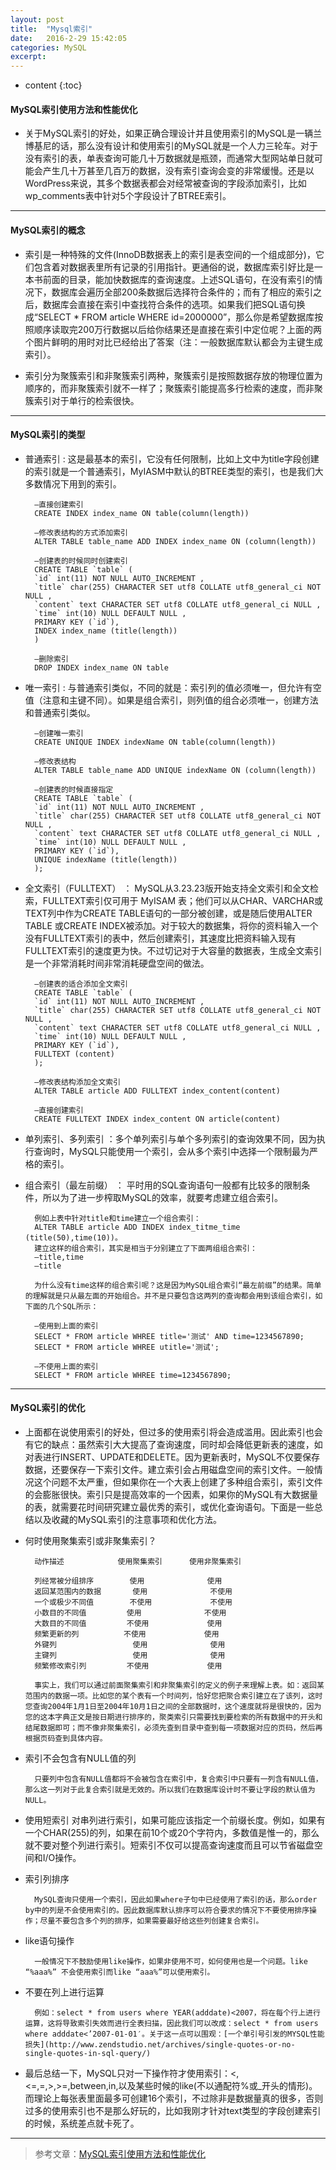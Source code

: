 ```yaml
---
layout: post
title:  "Mysql索引"
date:   2016-2-29 15:42:05
categories: MySQL
excerpt: 
---
```


* content
{:toc}

#### MySQL索引使用方法和性能优化

* 关于MySQL索引的好处，如果正确合理设计并且使用索引的MySQL是一辆兰博基尼的话，那么没有设计和使用索引的MySQL就是一个人力三轮车。对于没有索引的表，单表查询可能几十万数据就是瓶颈，而通常大型网站单日就可能会产生几十万甚至几百万的数据，没有索引查询会变的非常缓慢。还是以WordPress来说，其多个数据表都会对经常被查询的字段添加索引，比如wp_comments表中针对5个字段设计了BTREE索引。

---

#### MySQL索引的概念

* 索引是一种特殊的文件(InnoDB数据表上的索引是表空间的一个组成部分)，它们包含着对数据表里所有记录的引用指针。更通俗的说，数据库索引好比是一本书前面的目录，能加快数据库的查询速度。上述SQL语句，在没有索引的情况下，数据库会遍历全部200条数据后选择符合条件的；而有了相应的索引之后，数据库会直接在索引中查找符合条件的选项。如果我们把SQL语句换成“SELECT * FROM article WHERE id=2000000”，那么你是希望数据库按照顺序读取完200万行数据以后给你结果还是直接在索引中定位呢？上面的两个图片鲜明的用时对比已经给出了答案（注：一般数据库默认都会为主键生成索引）。

* 索引分为聚簇索引和非聚簇索引两种，聚簇索引是按照数据存放的物理位置为顺序的，而非聚簇索引就不一样了；聚簇索引能提高多行检索的速度，而非聚簇索引对于单行的检索很快。

---

#### MySQL索引的类型

* 普通索引 : 这是最基本的索引，它没有任何限制，比如上文中为title字段创建的索引就是一个普通索引，MyIASM中默认的BTREE类型的索引，也是我们大多数情况下用到的索引。

        –直接创建索引
        CREATE INDEX index_name ON table(column(length))

        –修改表结构的方式添加索引
        ALTER TABLE table_name ADD INDEX index_name ON (column(length))

        –创建表的时候同时创建索引
        CREATE TABLE `table` (
        `id` int(11) NOT NULL AUTO_INCREMENT ,
        `title` char(255) CHARACTER SET utf8 COLLATE utf8_general_ci NOT NULL ,
        `content` text CHARACTER SET utf8 COLLATE utf8_general_ci NULL ,
        `time` int(10) NULL DEFAULT NULL ,
        PRIMARY KEY (`id`),
        INDEX index_name (title(length))
        )
        
        –删除索引
        DROP INDEX index_name ON table

* 唯一索引 : 与普通索引类似，不同的就是：索引列的值必须唯一，但允许有空值（注意和主键不同）。如果是组合索引，则列值的组合必须唯一，创建方法和普通索引类似。

        –创建唯一索引
        CREATE UNIQUE INDEX indexName ON table(column(length))

        –修改表结构
        ALTER TABLE table_name ADD UNIQUE indexName ON (column(length))

        –创建表的时候直接指定
        CREATE TABLE `table` (
        `id` int(11) NOT NULL AUTO_INCREMENT ,
        `title` char(255) CHARACTER SET utf8 COLLATE utf8_general_ci NOT NULL ,
        `content` text CHARACTER SET utf8 COLLATE utf8_general_ci NULL ,
        `time` int(10) NULL DEFAULT NULL ,
        PRIMARY KEY (`id`),
        UNIQUE indexName (title(length))
        );

* 全文索引（FULLTEXT） ： MySQL从3.23.23版开始支持全文索引和全文检索，FULLTEXT索引仅可用于 MyISAM 表；他们可以从CHAR、VARCHAR或TEXT列中作为CREATE TABLE语句的一部分被创建，或是随后使用ALTER TABLE 或CREATE INDEX被添加。对于较大的数据集，将你的资料输入一个没有FULLTEXT索引的表中，然后创建索引，其速度比把资料输入现有FULLTEXT索引的速度更为快。不过切记对于大容量的数据表，生成全文索引是一个非常消耗时间非常消耗硬盘空间的做法。

        –创建表的适合添加全文索引
        CREATE TABLE `table` (
        `id` int(11) NOT NULL AUTO_INCREMENT ,
        `title` char(255) CHARACTER SET utf8 COLLATE utf8_general_ci NOT NULL ,
        `content` text CHARACTER SET utf8 COLLATE utf8_general_ci NULL ,
        `time` int(10) NULL DEFAULT NULL ,
        PRIMARY KEY (`id`),
        FULLTEXT (content)
        );

        –修改表结构添加全文索引
        ALTER TABLE article ADD FULLTEXT index_content(content)

        –直接创建索引
        CREATE FULLTEXT INDEX index_content ON article(content)

* 单列索引、多列索引 ：多个单列索引与单个多列索引的查询效果不同，因为执行查询时，MySQL只能使用一个索引，会从多个索引中选择一个限制最为严格的索引。

* 组合索引（最左前缀） ： 平时用的SQL查询语句一般都有比较多的限制条件，所以为了进一步榨取MySQL的效率，就要考虑建立组合索引。

        例如上表中针对title和time建立一个组合索引：
        ALTER TABLE article ADD INDEX index_titme_time (title(50),time(10))。
        建立这样的组合索引，其实是相当于分别建立了下面两组组合索引：
        –title,time
        –title
        
        为什么没有time这样的组合索引呢？这是因为MySQL组合索引“最左前缀”的结果。简单的理解就是只从最左面的开始组合。并不是只要包含这两列的查询都会用到该组合索引，如下面的几个SQL所示：

        –使用到上面的索引
        SELECT * FROM article WHREE title='测试' AND time=1234567890;
        SELECT * FROM article WHREE utitle='测试';

        –不使用上面的索引
        SELECT * FROM article WHREE time=1234567890;

---

#### MySQL索引的优化

* 上面都在说使用索引的好处，但过多的使用索引将会造成滥用。因此索引也会有它的缺点：虽然索引大大提高了查询速度，同时却会降低更新表的速度，如对表进行INSERT、UPDATE和DELETE。因为更新表时，MySQL不仅要保存数据，还要保存一下索引文件。建立索引会占用磁盘空间的索引文件。一般情况这个问题不太严重，但如果你在一个大表上创建了多种组合索引，索引文件的会膨胀很快。索引只是提高效率的一个因素，如果你的MySQL有大数据量的表，就需要花时间研究建立最优秀的索引，或优化查询语句。下面是一些总结以及收藏的MySQL索引的注意事项和优化方法。

* 何时使用聚集索引或非聚集索引？

        
        动作描述	        使用聚集索引	    使用非聚集索引
        
        列经常被分组排序	    使用	            使用
        返回某范围内的数据	    使用	            不使用
        一个或极少不同值	    不使用	            不使用
        小数目的不同值	        使用	            不使用
        大数目的不同值	        不使用	            使用
        频繁更新的列	        不使用	            使用
        外键列	                使用	            使用
        主键列	                使用	            使用
        频繁修改索引列	        不使用	            使用
        
        事实上，我们可以通过前面聚集索引和非聚集索引的定义的例子来理解上表。如：返回某范围内的数据一项。比如您的某个表有一个时间列，恰好您把聚合索引建立在了该列，这时您查询2004年1月1日至2004年10月1日之间的全部数据时，这个速度就将是很快的，因为您的这本字典正文是按日期进行排序的，聚类索引只需要找到要检索的所有数据中的开头和结尾数据即可；而不像非聚集索引，必须先查到目录中查到每一项数据对应的页码，然后再根据页码查到具体内容。
        
* 索引不会包含有NULL值的列

        只要列中包含有NULL值都将不会被包含在索引中，复合索引中只要有一列含有NULL值，那么这一列对于此复合索引就是无效的。所以我们在数据库设计时不要让字段的默认值为NULL。
        
* 使用短索引
        对串列进行索引，如果可能应该指定一个前缀长度。例如，如果有一个CHAR(255)的列，如果在前10个或20个字符内，多数值是惟一的，那么就不要对整个列进行索引。短索引不仅可以提高查询速度而且可以节省磁盘空间和I/O操作。

* 索引列排序

        MySQL查询只使用一个索引，因此如果where子句中已经使用了索引的话，那么order by中的列是不会使用索引的。因此数据库默认排序可以符合要求的情况下不要使用排序操作；尽量不要包含多个列的排序，如果需要最好给这些列创建复合索引。

* like语句操作

        一般情况下不鼓励使用like操作，如果非使用不可，如何使用也是一个问题。like “%aaa%” 不会使用索引而like “aaa%”可以使用索引。
        
* 不要在列上进行运算

        例如：select * from users where YEAR(adddate)<2007，将在每个行上进行运算，这将导致索引失效而进行全表扫描，因此我们可以改成：select * from users where adddate<’2007-01-01′。关于这一点可以围观：[一个单引号引发的MYSQL性能损失](http://www.zendstudio.net/archives/single-quotes-or-no-single-quotes-in-sql-query/)
        
* 最后总结一下，MySQL只对一下操作符才使用索引：<,<=,=,>,>=,between,in,以及某些时候的like(不以通配符%或_开头的情形)。而理论上每张表里面最多可创建16个索引，不过除非是数据量真的很多，否则过多的使用索引也不是那么好玩的，比如我刚才针对text类型的字段创建索引的时候，系统差点就卡死了。

---

> 参考文章：[MySQL索引使用方法和性能优化](http://feiyan.info/16.html)